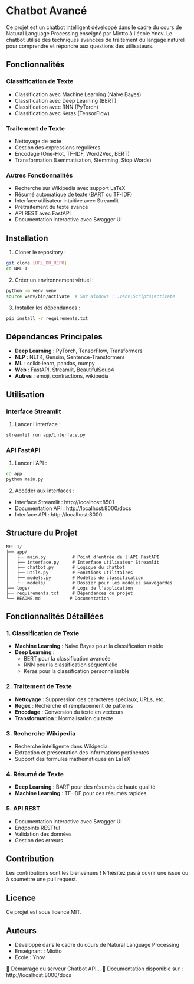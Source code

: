 # Chatbot Avancé

Ce projet est un chatbot intelligent développé dans le cadre du cours de Natural Language Processing enseigné par Miotto à l'école Ynov. Le chatbot utilise des techniques avancées de traitement du langage naturel pour comprendre et répondre aux questions des utilisateurs.

## Fonctionnalités

### Classification de Texte
- Classification avec Machine Learning (Naive Bayes)
- Classification avec Deep Learning (BERT)
- Classification avec RNN (PyTorch)
- Classification avec Keras (TensorFlow)

### Traitement de Texte
- Nettoyage de texte
- Gestion des expressions régulières
- Encodage (One-Hot, TF-IDF, Word2Vec, BERT)
- Transformation (Lemmatisation, Stemming, Stop Words)

### Autres Fonctionnalités
- Recherche sur Wikipedia avec support LaTeX
- Résumé automatique de texte (BART ou TF-IDF)
- Interface utilisateur intuitive avec Streamlit
- Prétraitement du texte avancé
- API REST avec FastAPI
- Documentation interactive avec Swagger UI

## Installation

1. Cloner le repository :
```bash
git clone [URL_DU_REPO]
cd NPL-1
```

2. Créer un environnement virtuel :
```bash
python -m venv venv
source venv/bin/activate  # Sur Windows : .venv\Scripts\activate
```

3. Installer les dépendances :
```bash
pip install -r requirements.txt
```

## Dépendances Principales

- **Deep Learning** : PyTorch, TensorFlow, Transformers
- **NLP** : NLTK, Gensim, Sentence-Transformers
- **ML** : scikit-learn, pandas, numpy
- **Web** : FastAPI, Streamlit, BeautifulSoup4
- **Autres** : emoji, contractions, wikipedia

## Utilisation

### Interface Streamlit
1. Lancer l'interface :
```bash
streamlit run app/interface.py
```

### API FastAPI
1. Lancer l'API :
```bash
cd app
python main.py
```

2. Accéder aux interfaces :
- Interface Streamlit : http://localhost:8501
- Documentation API : http://localhost:8000/docs
- Interface API : http://localhost:8000

## Structure du Projet

```
NPL-1/
├── app/
│   ├── main.py          # Point d'entrée de l'API FastAPI
│   ├── interface.py     # Interface utilisateur Streamlit
│   ├── chatbot.py       # Logique du chatbot
│   ├── utils.py         # Fonctions utilitaires
│   ├── models.py        # Modèles de classification
│   └── models/          # Dossier pour les modèles sauvegardés
├── logs/                # Logs de l'application
├── requirements.txt     # Dépendances du projet
└── README.md           # Documentation
```

## Fonctionnalités Détaillées

### 1. Classification de Texte
- **Machine Learning** : Naive Bayes pour la classification rapide
- **Deep Learning** :
  - BERT pour la classification avancée
  - RNN pour la classification séquentielle
  - Keras pour la classification personnalisable

### 2. Traitement de Texte
- **Nettoyage** : Suppression des caractères spéciaux, URLs, etc.
- **Regex** : Recherche et remplacement de patterns
- **Encodage** : Conversion du texte en vecteurs
- **Transformation** : Normalisation du texte

### 3. Recherche Wikipedia
- Recherche intelligente dans Wikipedia
- Extraction et présentation des informations pertinentes
- Support des formules mathématiques en LaTeX

### 4. Résumé de Texte
- **Deep Learning** : BART pour des résumés de haute qualité
- **Machine Learning** : TF-IDF pour des résumés rapides

### 5. API REST
- Documentation interactive avec Swagger UI
- Endpoints RESTful
- Validation des données
- Gestion des erreurs

## Contribution

Les contributions sont les bienvenues ! N'hésitez pas à ouvrir une issue ou à soumettre une pull request.

## Licence

Ce projet est sous licence MIT.

## Auteurs

- Développé dans le cadre du cours de Natural Language Processing
- Enseignant : Miotto
- École : Ynov

🚀 Démarrage du serveur Chatbot API...
📝 Documentation disponible sur : http://localhost:8000/docs
